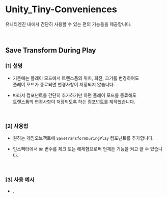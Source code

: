 # Unity_Tiny-Conveniences
유니티엔진 내에서 간단히 사용할 수 있는 편의 기능들을 제공합니다.

<br>

## Save Transform During Play
 ### [1] 설명
  - 기존에는 플레이 모드에서 트랜스폼의 위치, 회전, 크기를 변경하여도
    <br>플레이 모드가 종료되면 변경사항이 저장되지 않습니다.
    
  - 따라서 컴포넌트를 간단히 추가하기만 하면 플레이 모드를 종료해도
    <br>트랜스폼의 변경사항이 저장되도록 하는 컴포넌트를 제작했습니다.
  
  <br>
  
 ### [2] 사용법
  - 원하는 게임오브젝트에 ```SaveTransformDuringPlay``` 컴포넌트를 추가합니다.
  
  - 인스펙터에서 ```On``` 변수를 체크 또는 해제함으로써 언제든 기능을 켜고 끌 수 있습니다.
  
  <br>
  
 ### [3] 사용 예시
  - .
  
  <br>
